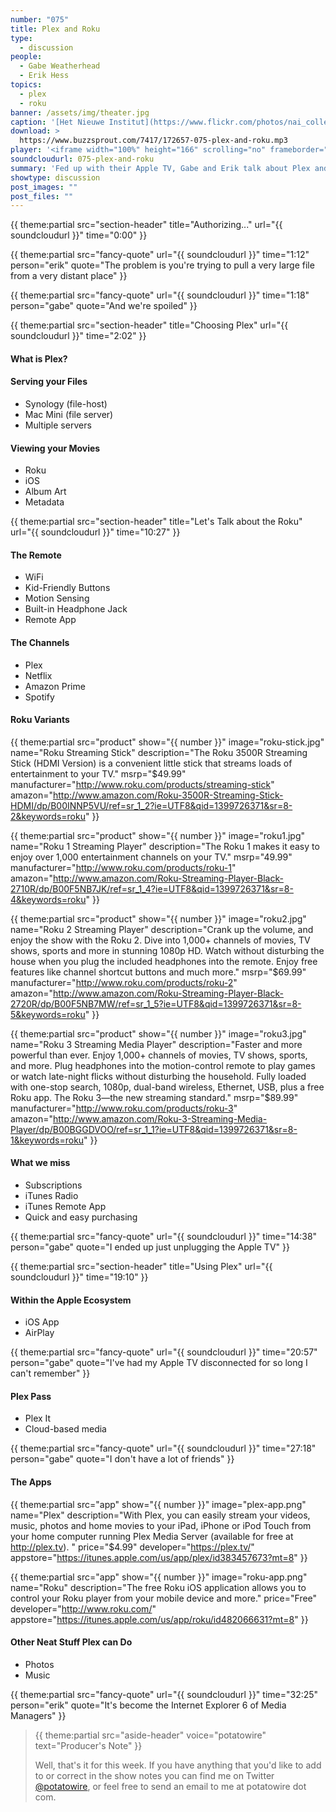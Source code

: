 ```yaml
---
number: "075"
title: Plex and Roku
type:
  - discussion
people:
  - Gabe Weatherhead
  - Erik Hess
topics:
  - plex
  - roku
banner: /assets/img/theater.jpg
caption: '[Het Nieuwe Institut](https://www.flickr.com/photos/nai_collection/5415224445)'
download: >
  https://www.buzzsprout.com/7417/172657-075-plex-and-roku.mp3
player: '<iframe width="100%" height="166" scrolling="no" frameborder="no" src="https://w.soundcloud.com/player/?url=https%3A//api.soundcloud.com/tracks/148838598%3Fsecret_token%3Ds-Z0Bbj&amp;color=ff5500&amp;auto_play=false&amp;hide_related=false&amp;show_artwork=true"></iframe>'
soundcloudurl: 075-plex-and-roku
summary: 'Fed up with their Apple TV, Gabe and Erik talk about Plex and the Roku Media Player. They cover what Plex is, how it works, and the advantages and disadvantages of pairing Plex with the Roku.'
showtype: discussion
post_images: ""
post_files: ""
---
```


{{ theme:partial src="section-header" title="Authorizing..." url="{{ soundcloudurl }}" time="0:00" }}

{{ theme:partial src="fancy-quote" url="{{ soundcloudurl }}" time="1:12" person="erik" quote="The problem is you're trying to pull a very large file from a very distant place" }}

{{ theme:partial src="fancy-quote" url="{{ soundcloudurl }}" time="1:18" person="gabe" quote="And we're spoiled" }}

{{ theme:partial src="section-header" title="Choosing Plex" url="{{ soundcloudurl }}" time="2:02" }}

#### What is Plex?

#### Serving your Files

* Synology (file-host)
* Mac Mini (file server)
* Multiple servers

#### Viewing your Movies

* Roku
* iOS
* Album Art
* Metadata

{{ theme:partial src="section-header" title="Let's Talk about the Roku" url="{{ soundcloudurl }}" time="10:27" }}

#### The Remote

* WiFi
* Kid-Friendly Buttons
* Motion Sensing
* Built-in Headphone Jack
* Remote App

#### The Channels

* Plex
* Netflix
* Amazon Prime
* Spotify

#### Roku Variants

{{ theme:partial src="product" show="{{ number }}" image="roku-stick.jpg" name="Roku Streaming Stick" description="The Roku 3500R Streaming Stick (HDMI Version) is a convenient little stick that streams loads of entertainment to your TV." msrp="$49.99" manufacturer="http://www.roku.com/products/streaming-stick" amazon="http://www.amazon.com/Roku-3500R-Streaming-Stick-HDMI/dp/B00INNP5VU/ref=sr_1_2?ie=UTF8&qid=1399726371&sr=8-2&keywords=roku" }}

{{ theme:partial src="product" show="{{ number }}" image="roku1.jpg" name="Roku 1 Streaming Player" description="The Roku 1 makes it easy to enjoy over 1,000 entertainment channels on your TV." msrp="49.99" manufacturer="http://www.roku.com/products/roku-1" amazon="http://www.amazon.com/Roku-Streaming-Player-Black-2710R/dp/B00F5NB7JK/ref=sr_1_4?ie=UTF8&qid=1399726371&sr=8-4&keywords=roku" }}

{{ theme:partial src="product" show="{{ number }}" image="roku2.jpg" name="Roku 2 Streaming Player" description="Crank up the volume, and enjoy the show with the Roku 2. Dive into 1,000+ channels of movies, TV shows, sports and more in stunning 1080p HD. Watch without disturbing the house when you plug the included headphones into the remote. Enjoy free features like channel shortcut buttons and much more." msrp="$69.99" manufacturer="http://www.roku.com/products/roku-2" amazon="http://www.amazon.com/Roku-Streaming-Player-Black-2720R/dp/B00F5NB7MW/ref=sr_1_5?ie=UTF8&qid=1399726371&sr=8-5&keywords=roku" }}

{{ theme:partial src="product" show="{{ number }}" image="roku3.jpg" name="Roku 3 Streaming Media Player" description="Faster and more powerful than ever. Enjoy 1,000+ channels of movies, TV shows, sports, and more. Plug headphones into the motion-control remote to play games or watch late-night flicks without disturbing the household. Fully loaded with one-stop search, 1080p, dual-band wireless, Ethernet, USB, plus a free Roku app. The Roku 3—the new streaming standard." msrp="$89.99" manufacturer="http://www.roku.com/products/roku-3" amazon="http://www.amazon.com/Roku-3-Streaming-Media-Player/dp/B00BGGDVOO/ref=sr_1_1?ie=UTF8&qid=1399726371&sr=8-1&keywords=roku" }}

#### What we miss

* Subscriptions
* iTunes Radio
* iTunes Remote App
* Quick and easy purchasing

{{ theme:partial src="fancy-quote" url="{{ soundcloudurl }}" time="14:38" person="gabe" quote="I ended up just unplugging the Apple TV" }}

{{ theme:partial src="section-header" title="Using Plex" url="{{ soundcloudurl }}" time="19:10" }}

#### Within the Apple Ecosystem

* iOS App
* AirPlay

{{ theme:partial src="fancy-quote" url="{{ soundcloudurl }}" time="20:57" person="gabe" quote="I've had my Apple TV disconnected for so long I can't remember" }}

#### Plex Pass

* Plex It
* Cloud-based media

{{ theme:partial src="fancy-quote" url="{{ soundcloudurl }}" time="27:18" person="gabe" quote="I don't have a lot of friends" }}

#### The Apps

{{ theme:partial src="app" show="{{ number }}" image="plex-app.png" name="Plex" description="With Plex, you can easily stream your videos, music, photos and home movies to your iPad, iPhone or iPod Touch from your home computer running Plex Media Server (available for free at http://plex.tv). " price="$4.99" developer="https://plex.tv/" appstore="https://itunes.apple.com/us/app/plex/id383457673?mt=8" }}

{{ theme:partial src="app" show="{{ number }}" image="roku-app.png" name="Roku" description="The free Roku iOS application allows you to control your Roku player from your mobile device and more." price="Free" developer="http://www.roku.com/" appstore="https://itunes.apple.com/us/app/roku/id482066631?mt=8" }}

#### Other Neat Stuff Plex can Do

* Photos
* Music

{{ theme:partial src="fancy-quote" url="{{ soundcloudurl }}" time="32:25" person="erik" quote="It's become the Internet Explorer 6 of Media Managers" }}

> {{ theme:partial src="aside-header" voice="potatowire" text="Producer's Note" }}
>
> Well, that's it for this week. If you have anything that you'd like to add to or correct in the show notes you can find me on Twitter [@potatowire](http://twitter.com/potatowire/), or feel free to send an email to me at potatowire dot com.